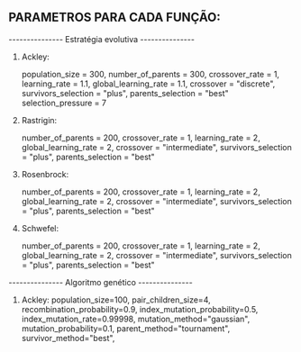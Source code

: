 ## PARAMETROS PARA CADA FUNÇÃO:

--------------- Estratégia evolutiva ---------------

1. Ackley:

    population_size = 300,
    number_of_parents = 300,
    crossover_rate = 1,
    learning_rate = 1.1,
    global_learning_rate = 1.1,
    crossover = "discrete",
    survivors_selection = "plus",
    parents_selection = "best"
    selection_pressure = 7

2. Rastrigin:

    number_of_parents = 200,
    crossover_rate = 1,
    learning_rate = 2,
    global_learning_rate = 2,
    crossover = "intermediate",
    survivors_selection = "plus",
    parents_selection = "best"

3. Rosenbrock:

    number_of_parents = 200,
    crossover_rate = 1,
    learning_rate = 2, 
    global_learning_rate = 2, 
    crossover = "intermediate", 
    survivors_selection = "plus", 
    parents_selection = "best"

4. Schwefel:

    number_of_parents = 200,
    crossover_rate = 1,
    learning_rate = 2, 
    global_learning_rate = 2, 
    crossover = "intermediate", 
    survivors_selection = "plus", 
    parents_selection = "best"


--------------- Algoritmo genético ---------------

1. Ackley:
    population_size=100, 
    pair_children_size=4, 
    recombination_probability=0.9,
    index_mutation_probability=0.5, 
    index_mutation_rate=0.99998,
    mutation_method="gaussian", 
    mutation_probability=0.1,
    parent_method="tournament", 
    survivor_method="best",